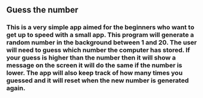 ## Guess the number

### This is a very simple app aimed for the beginners who want to get up to speed with a small app. This program will generate a random number in the background between 1 and 20. The user will need to guess which number the computer has stored. If your guess is higher than the number then it will show a message on the screen it will do the same if the number is lower. The app will also keep track of how many times you guessed and it will reset when the new number is generated again.
